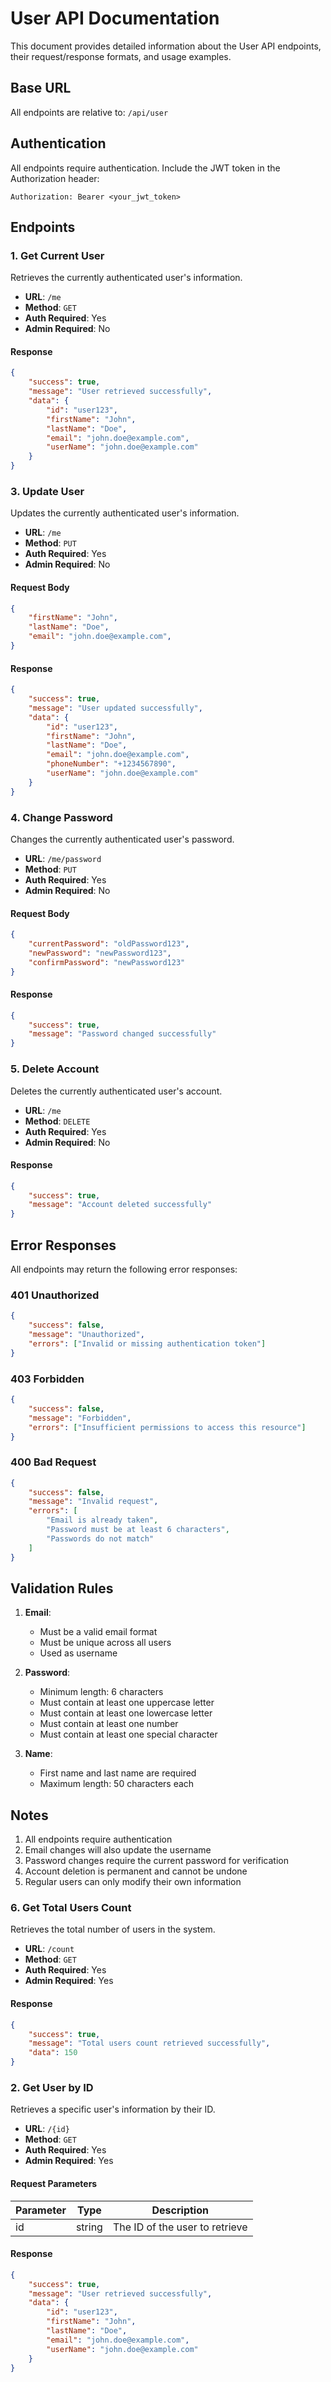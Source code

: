 # User API Documentation

This document provides detailed information about the User API endpoints, their request/response formats, and usage examples.

## Base URL

All endpoints are relative to: `/api/user`

## Authentication

All endpoints require authentication. Include the JWT token in the Authorization header:
```
Authorization: Bearer <your_jwt_token>
```

## Endpoints

### 1. Get Current User

Retrieves the currently authenticated user's information.

- **URL**: `/me`
- **Method**: `GET`
- **Auth Required**: Yes
- **Admin Required**: No

#### Response
```json
{
    "success": true,
    "message": "User retrieved successfully",
    "data": {
        "id": "user123",
        "firstName": "John",
        "lastName": "Doe",
        "email": "john.doe@example.com",
        "userName": "john.doe@example.com"
    }
}
```



### 3. Update User

Updates the currently authenticated user's information.

- **URL**: `/me`
- **Method**: `PUT`
- **Auth Required**: Yes
- **Admin Required**: No

#### Request Body
```json
{
    "firstName": "John",
    "lastName": "Doe",
    "email": "john.doe@example.com",
}
```

#### Response
```json
{
    "success": true,
    "message": "User updated successfully",
    "data": {
        "id": "user123",
        "firstName": "John",
        "lastName": "Doe",
        "email": "john.doe@example.com",
        "phoneNumber": "+1234567890",
        "userName": "john.doe@example.com"
    }
}
```

### 4. Change Password

Changes the currently authenticated user's password.

- **URL**: `/me/password`
- **Method**: `PUT`
- **Auth Required**: Yes
- **Admin Required**: No

#### Request Body
```json
{
    "currentPassword": "oldPassword123",
    "newPassword": "newPassword123",
    "confirmPassword": "newPassword123"
}
```

#### Response
```json
{
    "success": true,
    "message": "Password changed successfully"
}
```

### 5. Delete Account

Deletes the currently authenticated user's account.

- **URL**: `/me`
- **Method**: `DELETE`
- **Auth Required**: Yes
- **Admin Required**: No

#### Response
```json
{
    "success": true,
    "message": "Account deleted successfully"
}
```



## Error Responses

All endpoints may return the following error responses:

### 401 Unauthorized
```json
{
    "success": false,
    "message": "Unauthorized",
    "errors": ["Invalid or missing authentication token"]
}
```

### 403 Forbidden
```json
{
    "success": false,
    "message": "Forbidden",
    "errors": ["Insufficient permissions to access this resource"]
}
```

### 400 Bad Request
```json
{
    "success": false,
    "message": "Invalid request",
    "errors": [
        "Email is already taken",
        "Password must be at least 6 characters",
        "Passwords do not match"
    ]
}
```

## Validation Rules

1. **Email**:
   - Must be a valid email format
   - Must be unique across all users
   - Used as username

2. **Password**:
   - Minimum length: 6 characters
   - Must contain at least one uppercase letter
   - Must contain at least one lowercase letter
   - Must contain at least one number
   - Must contain at least one special character

3. **Name**:
   - First name and last name are required
   - Maximum length: 50 characters each

## Notes

1. All endpoints require authentication
2. Email changes will also update the username
3. Password changes require the current password for verification
4. Account deletion is permanent and cannot be undone
7. Regular users can only modify their own information 



### 6. Get Total Users Count

Retrieves the total number of users in the system.

- **URL**: `/count`
- **Method**: `GET`
- **Auth Required**: Yes
- **Admin Required**: Yes

#### Response
```json
{
    "success": true,
    "message": "Total users count retrieved successfully",
    "data": 150
}
```


### 2. Get User by ID

Retrieves a specific user's information by their ID.

- **URL**: `/{id}`
- **Method**: `GET`
- **Auth Required**: Yes
- **Admin Required**: Yes

#### Request Parameters
| Parameter | Type | Description |
|-----------|------|-------------|
| id | string | The ID of the user to retrieve |

#### Response
```json
{
    "success": true,
    "message": "User retrieved successfully",
    "data": {
        "id": "user123",
        "firstName": "John",
        "lastName": "Doe",
        "email": "john.doe@example.com",
        "userName": "john.doe@example.com"
    }
}
```